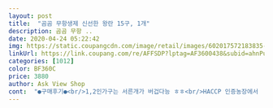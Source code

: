 ```yaml
---
layout: post 
title:  "곰곰 무항생제 신선한 왕란 15구, 1개" 
description: 곰곰 무항 ..
date: 2020-04-24 05:22:42 
img: https://static.coupangcdn.com/image/retail/images/602017572183835-32be517a-17f3-4263-bdf2-6bb38ef24405.jpg 
linkUrl: https://link.coupang.com/re/AFFSDP?lptag=AF3600438&subid=ahnPublicAsk&pageKey=1271111126&itemId=2275791440&vendorItemId=70272921456&traceid=V0-113-7fdb8764ba554335 
categories: [1012] 
color: BF360C 
price: 3880 
author: Ask View Shop 
cont:  "●구매후기●<br/>1,2인가구는 서른개가 버겁다능 ㅎㅎ<br/>HACCP 인증농장에서  깨끗한 공기와 물을<br/>가격도      15구  3880 원       적정한  가격이고<br/>계란 노른자 고소함+진한맛을 더했대여<br/>계란 없으면       큰일 나죠   ㅎㅎ<br/>계란을 구매 할때 ,  물론 신선도와  크기  and amp; 맛도  중요하지만 , 제가  제일 중요하게  고려하는점은  먼저  닭들이 자란 환경을  보고  계란을  구매합니다.<br/> 계란의 끝자리 번호 1 ,2 ,3 ,4 를 보는데요 다행히 3 번! 이네요.<br/>  개선된 케이지에서 자란  닭들이 낳은  알들이라  맛있게 먹을수  있었어요.<br/>  방사해서 키운 닭들이 최고이긴 하지만 ( 1 and amp; 2 ) ← 닭들이  낳은  알들은  가격이  두배정도  비싸서 가끔  마트서  구매하지만  자주  사먹기에는 좀 부담이  되는건 사실이예요 그래도 이제품은  그나마  개선된  케이지 ( 3 )에서 자란 닭들이  낳은  알들이니까  기존케이지 ( 4 ) 보다  스트레스를 덜  받겠죠 .<br/>   A 4 용지  크기의  비좁고  비위생적인  닭장이 아니라 그나마  약간은  개선된  케이지에서  알들을  낳을테니  소비자 입장에서는  약간이나마  안심하고  믿고 먹을 수 있어요.<br/>  앞으로  한국의  모~든 달걀에  끝번호 4 가  없어지는  그날이  빨리 왔음  좋겠어요.<br/>  모든  닭들을 방사 해서 키울순 없겠지만  적어도  움직일수 조차 없는 공간에서  밤 낮으로 알 만 낳다  죽는다는  ㅜ ㅜ   그런  불쌍한  닭들이 없는  날이 빨리  오기를 희망합니다.<br/>   배송 중에  계란들이 깨지지 않도록  보호  박스를 첨가하는  센스!  칭찬합니다 ~  재구할께여<br/>고유번호    마지막   숫자가    4   라서<br/>곰곰  왕란 15구  발견<br/>곰곰계란은 기존사료+보조사료(캡사이신,유산균)를<br/>금가는 날도있고  요즘 마트서도 달걀배달은<br/>깨짐과 금감은 케바케 인거같아요<br/>노른자   색상도    진하고    신선합니다     ~~~<br/>노른자장도    만들어  먹고     계란말이도   하고<br/>농림축산식품부 무항생제 인증으로 안심하고<br/>늘    감사하더라구요    ^^<br/>단   1번도    깨져서    온적이    없어요<br/>마시고 자란닭이 낳은 곰곰  왕란은<br/>먹고 자란 건강한  닭이 낳은 신선란으로<br/>무항생제      계란이라서      구입했어요<br/>반숙을     워낙  좋아해서       자주   즐겨 먹는데<br/>배송을    더   조심해서      해주시는거       같아요<br/>비리지도    않고     적당히     고소하고     맛있어요  ~~<br/>비싼돈  주고    계란   사먹어야죠  ㅜㅠ<br/>소비가능한 적은 갯수를 알아보던중<br/>순두부찌개에도    넣고     라면에도     탁    ^^<br/>신선한 왕란으로 맛있게 요리해서<br/>아쉬운점     한가지는      계란에      찍혀있는<br/>안전하고 신선하게 배송되어 왔습니다^^<br/>안해주려고 하더라구요<br/>어떨땐 멀쩡히 오고 다른날은 한두개<br/>에어캡     포장도    잘   되어오고<br/>에어캡에 드라이아이스 두개에 깨질 틈새조차없이<br/>오 유레카!<br/>오늘 먹은건 오무라이스 ^^<br/>오늘 제가 받은  곰곰 무항생제 왕란은<br/>온가족이 먹을수 있다니 망설임 없이 겟 !<br/>왕란  답게     알이크고     좋아요<br/>왕란을 받았으니 이제 먹어야죠<br/>자알 먹었습니다아 ^^<br/>전    이정도도      만족합니다   ㅎㅎ<br/>취급 주의     스티커도      붙어있어서<br/>케이지에서     사육되는   닭이    낳은    알이라는거    ^^;;<br/>쿠팡서 달걀을 매번 구매하지만<br/>쿠팡에서 서른개 매번 구매하다<br/>쿠팡프레쉬에서      계란   자주   사봤지만<br/>한두개 깨짐 럭희 노른자 간식으로 ㅎㅎ<br/>허나   이런거    저런거   다    가리려면<br/>" 
---
```

